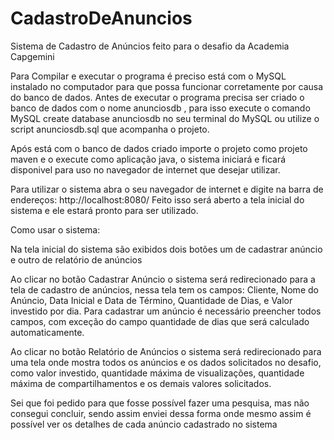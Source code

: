 # CadastroDeAnuncios
Sistema de Cadastro de Anúncios feito para o desafio da Academia Capgemini

Para Compilar e executar o programa é preciso está com o MySQL instalado no computador para que possa funcionar corretamente por causa do banco de dados.
Antes de executar o programa precisa ser criado o banco de dados com o nome anunciosdb , para isso execute o comando MySQL create database anunciosdb no seu terminal do MySQL
ou utilize o script anunciosdb.sql que acompanha o projeto.

Após está com o banco de dados criado importe o projeto como projeto maven e o execute como aplicação java, o sistema iniciará e ficará disponivel para uso no navegador de
internet que desejar utilizar.

Para utilizar o sistema abra o seu navegador de internet e digite na barra de endereços: http://localhost:8080/
Feito isso será aberto a tela inicial do sistema e ele estará pronto para ser utilizado.

Como usar o sistema:
  
  Na tela inicial do sistema são exibidos dois botões um de cadastrar anúncio e outro de relatório de anúncios
  
  Ao clicar no botão Cadastrar Anúncio o sistema será redirecionado para a tela de cadastro de anúncios, nessa tela tem os campos: Cliente, Nome do Anúncio, Data Inicial e Data
  de Término, Quantidade de Dias, e Valor investido por dia. Para cadastrar um anúncio é necessário preencher todos campos, com exceção do campo quantidade de dias que será
  calculado automaticamente.
  
  Ao clicar no botão Relatório de Anúncios o sistema será redirecionado para uma tela onde mostra todos os anúncios e os dados solicitados no desafio, como valor investido,
  quantidade máxima de visualizações, quantidade máxima de compartilhamentos e os demais valores solicitados.
  
  Sei que foi pedido para que fosse possível fazer uma pesquisa, mas não consegui concluir, sendo assim enviei dessa forma onde mesmo assim é possível ver os detalhes de cada
  anúncio cadastrado no sistema
